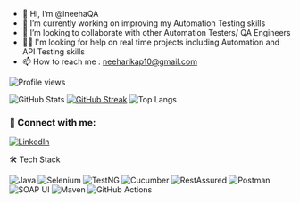 - 👋 Hi, I’m @ineehaQA
- 🌱 I’m currently working on improving my Automation Testing skills
- 🤝 I’m looking to collaborate with other Automation Testers/ QA Engineers
- 🐱‍🏍 I'm  looking for help on real time projects including Automation and API Testing skills
- 📫 How to reach me : neeharikap10@gmail.com

![Profile views](https://komarev.com/ghpvc/?username=ineehaQA&color=yellow)

![GitHub Stats](https://github-readme-stats.vercel.app/api?username=yourusername&show_icons=true&theme=github_dark)
[![GitHub Streak](https://streak-stats.demolab.com?user=yourusername&theme=dark&date_format=M%20j%5B%2C%20Y%5D)](https://git.io/streak-stats)
![Top Langs](https://github-readme-stats.vercel.app/api/top-langs/?username=yourusername&layout=compact&theme=github_dark)

### 🔗 Connect with me:
[![LinkedIn](https://img.shields.io/badge/LinkedIn-blue?style=for-the-badge&logo=linkedin&logoColor=white)](www.linkedin.com/in/neeharikapasupuleti)


 🛠️ Tech Stack 

![Java](https://img.shields.io/badge/Java-ED8B00?style=for-the-badge&logo=java&logoColor=white)
![Selenium](https://img.shields.io/badge/Selenium-43B02A?style=for-the-badge&logo=selenium&logoColor=white)
![TestNG](https://img.shields.io/badge/TestNG-FF6F00?style=for-the-badge&logo=testng&logoColor=white)
![Cucumber](https://img.shields.io/badge/Cucumber-23D967?style=for-the-badge&logo=cucumber&logoColor=white)
![RestAssured](https://img.shields.io/badge/RestAssured-005571?style=for-the-badge&logo=restassured&logoColor=white)
![Postman](https://img.shields.io/badge/Postman-FF6C37?style=for-the-badge&logo=postman&logoColor=white)
![SOAP UI](https://img.shields.io/badge/SOAP%20UI-0476C2?style=for-the-badge&logo=soapui&logoColor=white)
![Maven](https://img.shields.io/badge/Maven-1565C0?style=for-the-badge&logo=apachemaven&logoColor=white)
![GitHub Actions](https://img.shields.io/badge/GitHub%20Actions-2088FF?style=for-the-badge&logo=github-actions&logoColor=white)




